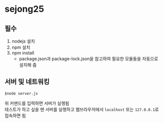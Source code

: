 # sejong25

## 필수
1. nodejs 설치
2. npm 설치
3. npm install
    - package.json과 package-lock.json을 참고하여 필요한 모듈들을 자동으로 설치해 줌

## 서버 및 네트워킹
```
$node server.js
```
위 커맨드를 입력하면 서버가 실행됨  
테스트가 하고 싶을 땐 서버를 실행하고 웹브라우저에서 `localhost` 또는 `127.0.0.1`로 접속하면 됨